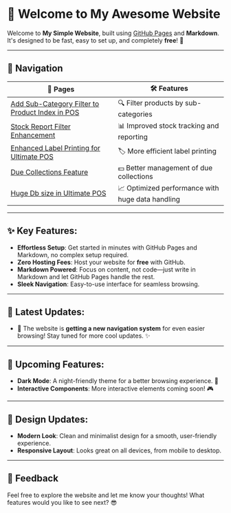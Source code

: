 # 🚀 Welcome to My Awesome Website

Welcome to **My Simple Website**, built using [GitHub Pages](https://pages.github.com/) and **Markdown**. It's designed to be fast, easy to set up, and completely **free**! 🚀

---

## 📍 Navigation

| 📑 **Pages**                                        | 🛠 **Features**                              |
|---------------------------------------------------|---------------------------------------------|
| [Add Sub-Category Filter to Product Index in POS](1.md) | 🔍 Filter products by sub-categories        |
| [Stock Report Filter Enhancement](2.md)           | 📊 Improved stock tracking and reporting   |
| [Enhanced Label Printing for Ultimate POS](3.md)  | 🏷️ More efficient label printing          |
| [Due Collections Feature](4.md)                   | 💵 Better management of due collections    |
| [Huge Db size in Ultimate POS​](5.md)                   | 📈 Optimized performance with huge data handling    |

---

## ✨ Key Features:
- **Effortless Setup**: Get started in minutes with GitHub Pages and Markdown, no complex setup required.
- **Zero Hosting Fees**: Host your website for **free** with GitHub.
- **Markdown Powered**: Focus on content, not code—just write in Markdown and let GitHub Pages handle the rest.
- **Sleek Navigation**: Easy-to-use interface for seamless browsing.

---

## 📰 Latest Updates:

- 🚀 The website is **getting a new navigation system** for even easier browsing! Stay tuned for more cool updates. ✨

---

## 🌟 Upcoming Features:
- **Dark Mode**: A night-friendly theme for a better browsing experience. 🌙
- **Interactive Components**: More interactive elements coming soon! 🎮

---

## 🎨 Design Updates:
- **Modern Look**: Clean and minimalist design for a smooth, user-friendly experience.
- **Responsive Layout**: Looks great on all devices, from mobile to desktop.

---

## 💬 Feedback

Feel free to explore the website and let me know your thoughts! What features would you like to see next? 😎
